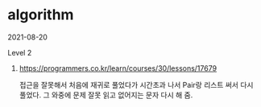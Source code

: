 # algorithm

2021-08-20

Level 2

1. https://programmers.co.kr/learn/courses/30/lessons/17679

   접근을 잘못해서 처음에 재귀로 풀었다가 시간초과 나서 Pair랑 리스트 써서 다시 풀었다. 그 와중에 문제 잘못 읽고 없어지는 문자 다시 해 줌.